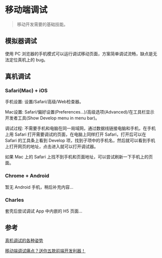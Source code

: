 # 移动端调试

> 移动开发需要的基础技能。

## 模拟器调试

使用 PC 浏览器的手机模式可以运行调试移动页面，方案简单调试流畅，缺点是无法定位真机上的 bug。

## 真机调试

### Safari(Mac) + iOS

手机设置: 设置/Safari/高级/Web检查器。

Mac设置: Safari/偏好设置(Preferences...)/高级选项(Advanced)/在工具栏显示开发者工具(Show Develop menu in menu bar)。

调试过程: 不需要手机和电脑在同一局域网，通过数据线链接电脑和手机，在手机上用 Safari 打开需要调试的页面，在电脑上同样打开 Safari，打开后可以在 Safari 的工具条上看到 Develop 项，找到子项中的手机名，然后就可以看到手机上打开网页的地址，点击进入就可以打开调试器。

如果 Mac 上的 Safari 上找不到手机和页面地址，可以尝试刷新一下手机上的页面。

### Chrome + Android

暂无 Android 手机，稍后补充内容...

### Charles

套壳后尝试调试 App 中内嵌的 H5 页面...

## 参考

[真机调试的各种姿势](https://juejin.im/entry/58e62a5e44d904006d33c73d)

[移动端调试痛点？送你五款前端开发利器！](https://feedly.com/i/entry/6aE8zP/78ajEFAGWFq9KV9CiFzoMZ/eVNPrGuKQm5Sg=_1654b818b70:7928e74:4db7ac35)

